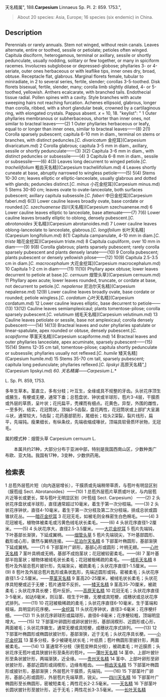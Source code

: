 天名精属",
188.**Carpesium** Linnaeus Sp. Pl. 2: 859. 1753.",

> About 20 species: Asia, Europe; 16 species (six endemic) in China.

## Description
Perennials or rarely annuals. Stem not winged, without resin canals. Leaves alternate, entire or toothed, sessile or petiolate; petioles often winged. Capitula disciform, heterogamous, terminal or axillary, sessile or shortly pedunculate, usually nodding, solitary or few together, or many in spiciform racemes. Involucres subglobose or depressed-globose; phyllaries 3- or 4-seriate, outer ones herbaceous or with leaflike tips, inner ones dry, broad, obtuse. Receptacle flat, glabrous. Marginal florets female, tubular to miniradiate, in 2 to several series, fertile, slender; corollas 3-5-toothed. Disk florets bisexual, fertile, slender, many; corolla limb slightly dilated, 4- or 5-toothed, yellowish. Anthers ecalcarate, with branched tails. Endothecial tissue radial. Pollen spines with a cavity. Style branches with acute sweeping hairs not reaching furcation. Achenes ellipsoid, glabrous, longer than corolla, ribbed, with a short glandular beak, crowned by a cartilaginous ring, with elongated crystals. Pappus absent. *x* = 10, 18.
  "keylist": "
1 Outer phyllaries membranous or subherbaceous, shorter than inner ones, not similar to bracteal leaves——(2)
1 Outer phyllaries herbaceous or leafy, equal to or longer than inner ones, similar to bracteal leaves——(8)
2(1) Corolla sparsely pubescent; capitula 6-10 mm in diam., terminal on stems or branches, with distinct peduncles.[*C. divaricatum* 金挖耳](Carpesium divaricatum.md)
2 Corolla glabrous; capitula 3-5 mm in diam., axillary, sessile or shortly pedunculate——(3)
3(2) Capitula 3-6 mm in diam., with distinct peduncles or subsessile——(4)
3 Capitula 6-8 mm in diam., sessile or subsessile——(6)
4(3) Leaves long decurrent to winged petiole.[*C. tracheliifolium* 粗齿天名精](Carpesium tracheliifolium.md)
4 Leaves shortly cuneate at base, abruptly narrowed to wingless petiole——(5)
5(4) Stems 10-30 cm; leaves elliptic or elliptic-lanceolate, usually glabrous and dotted with glands; peduncles distinct.[*C. minus* 小花金挖耳](Carpesium minus.md)
5 Stems 30-80 cm; leaves ovate to ovate-lanceolate, both surfaces pubescent; axillary capitula subsessile.[*C. faberi* 中日金挖耳](Carpesium faberi.md)
6(3) Lower cauline leaves broadly ovate, base cordate or rounded.[*C. szechuanense* 四川天名精](Carpesium szechuanense.md)
6 Lower cauline leaves elliptic to lanceolate, base attenuate——(7)
7(6) Lower cauline leaves broadly elliptic to oblong, densely pubescent.[*C. abrotanoides* 天名精](Carpesium abrotanoides.md)
7 Lower cauline leaves oblong-lanceolate to lanceolate, glabrous.[*C. longifolium* 长叶天名精](Carpesium longifolium.md)
8(1) Capitula campanulate, 4-10 mm in diam.[*C. triste* 暗花金挖耳](Carpesium triste.md)
8 Capitula cupuliform, over 10 mm in diam——(9)
9(8) Corolla glabrous; plants sparsely pubescent; rarely corolla sparsely pubescent and plants densely lanate——(10)
9 Corolla pubescent; plants pubescent or densely yellowish pilose——(12)
10(9) Capitula 2.5-3.5 cm in diam.[*C. macrocephalum* 大花金挖耳](Carpesium macrocephalum.md)
10 Capitula 1-2 cm in diam——(11)
11(10) Phyllary apex obtuse; lower leaves decurrent to petiole at base.[*C. cernuum* 烟管头草](Carpesium cernuum.md)
11 Phyllary apex acute; lower leaves rounded, truncate, or cordate at base, not decurrent to petiole.[*C. nepalense* 尼泊尔天名精](Carpesium nepalense.md)
12(9) Lower cauline leaves broadly ovate, base cordate or rounded; petiole wingless.[*C. cordatum* 心叶天名精](Carpesium cordatum.md)
12 Lower cauline leaves elliptic, base decurrent to petiole——(13)
13(12) Cauline leaves semiamplexicaul; plants tomentose-pilose; corolla sparsely pubescent.[*C. velutinum* 绒毛天名精](Carpesium velutinum.md)
13 Cauline leaves petiolate or sessile, base not amplexicaul; corolla densely pubescent——(14)
14(13) Bracteal leaves and outer phyllaries spatulate or linear-spatulate, apex rounded or obtuse, densely pubescent.[*C. scapiforme* 葶茎天名精](Carpesium scapiforme.md)
14 Bracteal leaves and outer phyllaries lanceolate, apex acuminate, sparsely pubescent——(15)
15(14) Stems 12-35 cm tall, tomentose-pilose; capitula shortly pedunculate or subsessile; phyllaries usually not reflexed.[*C. humile* 矮天名精](Carpesium humile.md)
15 Stems 35-70 cm tall, sparsely pubescent; capitula long pedunculate; phyllaries reflexed.[*C. lipskyi* 高原天名精",](Carpesium lipskyi.md)
**60. 天名精属*——Carpesium L.**

L. Sp. Pl. 859, 1753.

多年生草本。茎直立，多有分枝；叶互生，全缘或具不规整的牙齿。头状花序顶生或腋生，有梗或无梗，通常下垂；总苞盘状、钟状或半球形，苞片3-4层，干膜质或外层的草质，呈叶状；花托扁平，秃裸而有细点。花黄色，异型，外围的雌性，一至多列，结实，花冠筒状，顶端3-5齿裂，盘花两性，花冠筒状或上部扩大呈漏斗状，通常较大，5齿裂；花药基部箭形，尾细长；柱头2深裂，裂片线形，扁平，先端钝。瘦果细长，有纵条纹，先端收缩成喙状，顶端具软骨质环状物，无冠毛。

属的模式种：烟管头草 Carpesium cernuum L.
<p style='text-indent:28px'>本属共约21种，大部分分布于亚洲中部，特别是我国西南山区，少数种类广布欧、亚大陆。我国有17种，3变种，少数供药用。

## 检索表

1 总苞外层苞片短（向内逐层增长），干膜质或先端稍带草质，与苞叶有明显区别（膜苞组 Sect. Abrotanoides）——(10)
1 总苞外层苞片草质或叶状，与内层苞片近等长或更长，常与苞叶无明显区别（叶苞组 Sect. Carpesium） ——(2)
2 头状花序盘状或半球形，直径通常超过10毫米，着生于第一次分枝端。——(3)
2 头状花序钟状，直径4-10毫米，着生于第一次分枝及第二次分枝端，排成总状或圆锥状花丛。——[暗花金挖耳](Carpesium%20triste.md)
3 花冠无毛，如被毛则全株密生白色棉毛。——(4)
3 花冠被毛，植物体被柔毛或污黄色绒毛状长柔毛。——(6)
4 头状花序直径1-2厘米。——(5)
4 头状花序大，直径2.5-3.5厘米。——[大花金挖耳](Carpesium%20macrocephalum.md)
5 苞片先端钝，下叶基部长渐狭，下延成翼柄。——[烟管头草](Carpesium%20cernuum.md)
5 苞片先端锐尖，下叶基部圆形、截形或心形，骤然与翼柄连接。——[尼泊尔天名精](Carpesium%20nepalense.md)
6 下部茎叶椭圆形，基部渐狭下延成翼柄。——(7)
6 下部茎叶广卵形，基部心形或圆形；叶柄无翅。——[心叶天名精](Carpesium%20cordatum.md)
7 茎叶具柄或无柄，基部不成抱茎状；花冠被较密柔毛。——(8)
7 茎叶基部半抱茎状；植物体被绒毛状长柔毛；花冠被极稀疏的柔毛。——[绒毛天名精](Carpesium%20velutinum.md)
8 苞叶及外层总苞片披针形，先端渐尖，被疏柔毛；头状花序直径1-1.5厘米。——(9)
8 苞叶及外层总苞片匙形或条状匙形，先端近圆形或钝，密被柔毛；头状花序直径1.5-2.5厘米。——[葶茎天名精](Carpesium%20scapiforme.md)
9 茎高20-25厘米，被绒毛状长柔毛；头状花序具短梗或近于无梗；苞片通常不反折。——[矮天名精](Carpesium%20humile.md)
9 茎高35-70厘米，被疏柔毛；头状花序具长梗；苞叶反折。——[高原天名精](Carpesium%20lipskyi.md)
10 花冠无毛；头状花序直径3-5毫米，如达6毫米，则沿茎、枝生于叶腋，无梗或具短梗，成穗状或总状花序式排列。——(11)
10 花冠被极稀疏的柔毛；头状花序直径6-10毫米，生于茎端和枝端，具明显的花序梗。——[金挖耳](Carpesium%20divaricatum.md)
11 头状花序钟状，直径3-6毫米；花序梗纤细。——(12)
11 头状花序卵球形或扁球形，直径6-8毫米；花序梗较粗，顶端明显增大。——(15)
12 下部茎叶卵圆形或卵状披针形，基部阔楔形、近圆形或心形，两面被毛；头状花序腋生，通常无梗或具短梗，成穗状花序式排列。——(13)
12 下部茎叶椭圆形或椭圆状披针形，基部渐狭，近于无毛；头状花序具长梗。——[小花金挖耳](Carpesium%20minum.md)
13 茎多分枝，多少被硬毛状长毛；叶纸质；苞叶椭圆形至披针形，两面被柔毛。——(14)
13 茎通常不分枝（狭苞变种具分枝），被疏柔毛；叶近膜质；头状花序无苞叶或具狭披针形至条形的苞叶。——[薄叶天名精](Carpesium%20leptophyllum.md)
14 茎中、上部叶披针形至条状披针形，两端渐狭，近全缘。——[贵州天名精](Carpesium%20faberi.md)
14 茎中、上部叶卵形至卵状披针形，基部近圆形或阔楔形，边缘有粗齿。——[粗齿天名精](Carpesium%20trachelifolium.md)
15 下部茎叶椭圆形或披针形，基部渐狭；外层苞片干膜质，先端钝。——(16)
15 下部茎叶广卵形，基部心形或圆形，外层苞片先端草质，锐尖。——[四川天名精](Carpesium%20szechuanense.md)
16 下部茎叶广椭圆形至长椭圆形，密被短柔毛；两性花长2-2.5毫米。——[天名精](Carpesium%20abrotanoides.md)
16 下部茎叶长圆状披针形至披针形，近于无毛；两性花长3-3.5毫米。——[长叶天名精](Carpesium%20longifolium.md)
